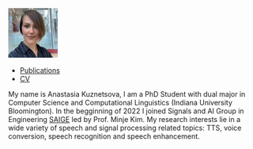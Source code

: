 
<img src="anastasia_pic.jpeg" width="100">

- [Publications](https://ana-kuznetsova.github.io/pub)
- <a href="a_kuznetsova_phd_cv.pdf">CV</a>

My name is Anastasia Kuznetsova, I am a PhD Student with dual major in Computer Science and Computational Linguistics (Indiana University Bloomington). In the begginning of 2022 I joined Signals and AI Group in Engineering [SAIGE](https://saige.sice.indiana.edu/) led by Prof. Minje Kim. My research interests lie in a wide variety of speech and signal processing related topics: TTS, voice conversion, speech recognition and speech enhancement.
